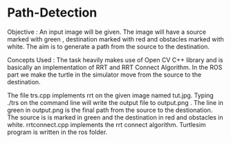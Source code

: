 # Path-Detection

Objective : An input image will be given. The image will have a source marked with green , destination marked with red and obstacles marked with white. The aim is to                 generate a path from the source to the destination.

Concepts Used : The task heavily makes use of Open CV C++ library and is basically an implementation of RRT and RRT Connect Algorithm. In the ROS part we make the turtle                 in the simulator move from the source to the destination.

The file trs.cpp implements rrt on the given image named tut.jpg. Typing ./trs on the command line will write the output file to output.png . The line in green in output.png is the final path from the source to the destionation. The source is is marked in green and the destination in red and obstacles in white. rrtconnect.cpp implements the rrt connect algorithm. Turtlesim program is written in the ros folder.

